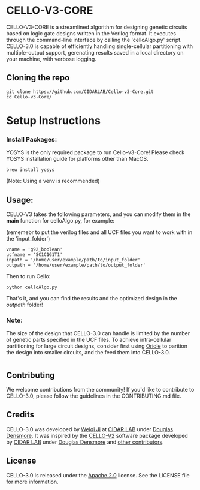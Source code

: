 # CELLO-V3-CORE

CELLO-V3-CORE is a streamlined algorithm for designing genetic circuits based on logic gate designs written in the Verilog format. It executes through the command-line interface by calling the 'celloAlgo.py' script. CELLO-3.0 is capable of efficiently handling single-cellular partitioning with multiple-output support, gerenating results saved in a local directory on your machine, with verbose logging.

## Cloning the repo

```
git clone https://github.com/CIDARLAB/Cello-v3-Core.git
cd Cello-v3-Core/
```

#
# Setup Instructions
### Install Packages:
YOSYS is the only required package to run Cello-v3-Core! Please check YOSYS installation guide for platforms other than MacOS.
```
brew install yosys
```

(Note: Using a venv is recommended)

## Usage:
CELLO-V3 takes the following parameters, and you can modify them in the __main__ function for celloAlgo.py, for example:

(rememebr to put the verilog files and all UCF files you want to work with in the 'input_folder')
```
vname = 'g92_boolean'
ucfname = 'SC1C1G1T1'
inpath = '/home/user/example/path/to/input_folder'
outpath = '/home/user/example/path/to/output_folder'
```
Then to run Cello:

```
python celloAlgo.py
```
That's it, and you can find the results and the optimized design in the *outpath* folder!

### Note: 
The size of the design that CELLO-3.0 can handle is limited by the number of genetic parts specified in the UCF files. To achieve intra-cellular partitioning for large circuit designs, consider first using [Oriole]() to parition the design into smaller circuits, and the feed them into CELLO-3.0. 

#
## Contributing

We welcome contributions from the community! If you'd like to contribute to CELLO-3.0, please follow the guidelines in the CONTRIBUTING.md file.

## Credits

CELLO-3.0 was developed by [Weiqi Ji](https://ginomcfino.github.io) at [CIDAR LAB](https://www.cidarlab.org) under [Douglas Densmore](https://www.cidarlab.org/doug-densmore). It was inspired by the [CELLO-V2](https://github.com/CIDARLAB/Cello-v2.git) software package developed by [CIDAR LAB](https://www.cidarlab.org) under [Douglas Densmore](https://www.cidarlab.org/doug-densmore) and [other contributors](https://github.com/CIDARLAB).

## License

CELLO-3.0 is released under the [Apache 2.0](License.txt) license. See the LICENSE file for more information.



